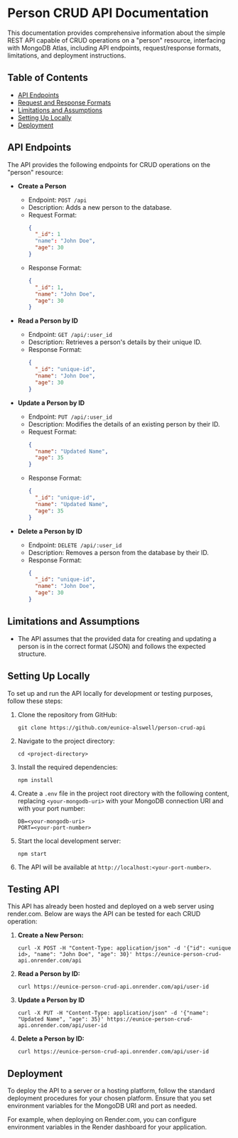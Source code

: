 # Person CRUD API Documentation

This documentation provides comprehensive information about the simple REST API capable of CRUD operations on a "person" resource,
interfacing with MongoDB Atlas, including API endpoints, request/response formats, limitations, and deployment instructions.

## Table of Contents

- [API Endpoints](#api-endpoints)
- [Request and Response Formats](#request-and-response-formats)
- [Limitations and Assumptions](#limitations-and-assumptions)
- [Setting Up Locally](#setting-up-locally)
- [Deployment](#deployment)

## API Endpoints

The API provides the following endpoints for CRUD operations on the "person" resource:

- **Create a Person**
  - Endpoint: `POST /api`
  - Description: Adds a new person to the database.
  - Request Format:
    ```json
    {
      "_id": 1
      "name": "John Doe",
      "age": 30
    }
    ```
  - Response Format:
    ```json
    {
      "_id": 1,
      "name": "John Doe",
      "age": 30
    }
    ```

- **Read a Person by ID**
  - Endpoint: `GET /api/:user_id`
  - Description: Retrieves a person's details by their unique ID.
  - Response Format:
    ```json
    {
      "_id": "unique-id",
      "name": "John Doe",
      "age": 30
    }
    ```

- **Update a Person by ID**
  - Endpoint: `PUT /api/:user_id`
  - Description: Modifies the details of an existing person by their ID.
  - Request Format:
    ```json
    {
      "name": "Updated Name",
      "age": 35
    }
    ```
  - Response Format:
    ```json
    {
      "_id": "unique-id",
      "name": "Updated Name",
      "age": 35
    }
    ```

- **Delete a Person by ID**
  - Endpoint: `DELETE /api/:user_id`
  - Description: Removes a person from the database by their ID.
  - Response Format:
    ```json
    {
      "_id": "unique-id",
      "name": "John Doe",
      "age": 30
    }
    ```

## Limitations and Assumptions

- The API assumes that the provided data for creating and updating a person is in the correct format (JSON) and follows the expected structure.

## Setting Up Locally

To set up and run the API locally for development or testing purposes, follow these steps:

1. Clone the repository from GitHub:

   ```
   git clone https://github.com/eunice-alswell/person-crud-api
   ```

2. Navigate to the project directory:

   ```
   cd <project-directory>
   ```

3. Install the required dependencies:

   ```
   npm install
   ```

4. Create a `.env` file in the project root directory with the following content, replacing `<your-mongodb-uri>` with your MongoDB connection URI and <your-port-number> with your port number:

   ```
   DB=<your-mongodb-uri>
   PORT=<your-port-number>
   ```

5. Start the local development server:

   ```
   npm start
   ```

6. The API will be available at `http://localhost:<your-port-number>`.

## Testing API

This API has already been hosted and deployed on a web server using render.com. Below are ways the API can be tested for each CRUD operation:

1. **Create a New Person:**
   
   ```
   curl -X POST -H "Content-Type: application/json" -d '{"id": <unique id>, "name": "John Doe", "age": 30}' https://eunice-person-crud-api.onrender.com/api
   ```
2. **Read a Person by ID:**
   
   ```
   curl https://eunice-person-crud-api.onrender.com/api/user-id
   ```

3. **Update a Person by ID**
   
    ```
    curl -X PUT -H "Content-Type: application/json" -d '{"name": "Updated Name", "age": 35}' https://eunice-person-crud-api.onrender.com/api/user-id
    ```
   
4. **Delete a Person by ID:**
    
   ```
   curl https://eunice-person-crud-api.onrender.com/api/user-id

## Deployment

To deploy the API to a server or a hosting platform, follow the standard deployment procedures for your chosen platform. Ensure that you set environment variables for the MongoDB URI and port as needed.

For example, when deploying on Render.com, you can configure environment variables in the Render dashboard for your application.
